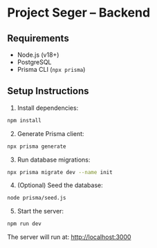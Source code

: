 # Project Seger – Backend

## Requirements
- Node.js (v18+)
- PostgreSQL
- Prisma CLI (`npx prisma`)

## Setup Instructions
1. Install dependencies:
```bash
npm install
```
2. Generate Prisma client:
```bash
npx prisma generate
```
3. Run database migrations:
```bash
npx prisma migrate dev --name init
```
4. (Optional) Seed the database:
```bash
node prisma/seed.js
```
5. Start the server:
```bash
npm run dev
```
The server will run at: [http://localhost:3000](http://localhost:3000)
